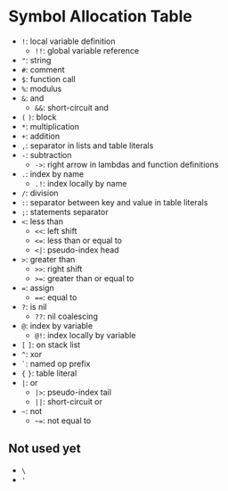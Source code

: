# Symbol Allocation Table

- `!`: local variable definition
  - `!!`: global variable reference
- `"`: string
- `#`: comment
- `$`: function call
- `%`: modulus
- `&`: and
  - `&&`: short-circuit and
- `(` `)`: block
- `*`: multiplication
- `+`: addition
- `,`: separator in lists and table literals
- `-`: subtraction
  - `->`: right arrow in lambdas and function definitions
- `.`: index by name
  - `.!`: index locally by name
- `/`: division
- `:`: separator between key and value in table literals
- `;`: statements separator
- `<`: less than
  - `<<`: left shift
  - `<=`: less than or equal to
  - `<|`: pseudo-index head
- `>`: greater than
  - `>>`: right shift
  - `>=`: greater than or equal to
- `=`: assign
  - `==`: equal to
- `?`: is nil
  - `??`: nil coalescing
- `@`: index by variable
  - `@!`: index locally by variable
- `[` `]`: on stack list
- `^`: xor
- `` ` ``: named op prefix
- `{` `}`: table literal
- `|`: or
  - `|>`: pseudo-index tail
  - `||`: short-circuit or
- `~`: not
  - `~=`: not equal to

## Not used yet

- `\`
- `'`
